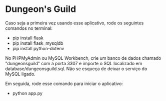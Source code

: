 # Dungeon's Guild

Caso seja a primeira vez usando esse aplicativo, rode os seguintes comandos no terminal:

* pip install flask
* pip install flask_mysqldb
* pip install python-dotenv

No PHPMyAdmin ou MySQL Workbench, crie um banco de dados chamado "dungeonsguild" com a porta 3307 e importe o SQL localizado em database/dungeonsguild.sql. Não se esqueça de deixar o serviço do MySQL ligado.

Em seguida, rode esse comando para iniciar o aplicativo:

* python app.py
